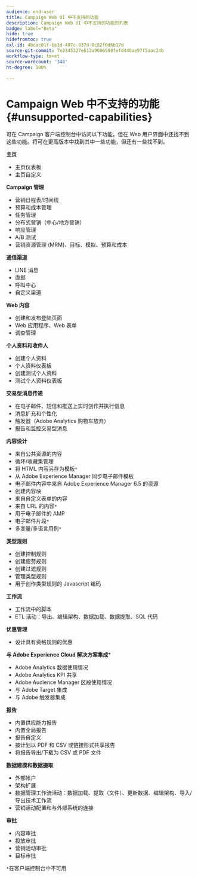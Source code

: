 ```yaml
---
audience: end-user
title: Campaign Web UI 中不支持的功能
description: Campaign Web UI 中不支持的功能的列表
badge: label="Beta"
hide: true
hidefromtoc: true
exl-id: 4bcac01f-be1d-497c-937d-0c82f0d6b17d
source-git-commit: 7e2345327e613a9606598fefd440ae97f5aac24b
workflow-type: tm+mt
source-wordcount: '348'
ht-degree: 100%

---
```


# Campaign Web 中不支持的功能 {#unsupported-capabilities}

可在 Campaign 客户端控制台中访问以下功能，但在 Web 用户界面中还找不到这些功能。将可在更高版本中找到其中一些功能，但还有一些找不到。

**主页**

* 主页仪表板
* 主页自定义

**Campaign 管理**

* 营销日程表/时间线
* 预算和成本管理
* 任务管理
* 分布式营销（中心/地方营销）
* 响应管理
* A/B 测试
* 营销资源管理 (MRM)、目标、模拟、预算和成本

**通信渠道**

* LINE 消息
* 直邮
* 呼叫中心
* 自定义渠道

**Web 内容**

* 创建和发布登陆页面
* Web 应用程序、Web 表单
* 调查管理

**个人资料和收件人**

* 创建个人资料
* 个人资料仪表板
* 创建测试个人资料
* 测试个人资料仪表板

**交易型消息传递**

* 在电子邮件、短信和推送上实时创作并执行信息
* 消息扩充和个性化
* 触发器（Adobe Analytics 购物车放弃）
* 报告和监控交易型消息

**内容设计**

* 来自公共资源的内容
* 循环/收藏集管理
* 将 HTML 内容另存为模板`*`
* 从 Adobe Experience Manager 同步电子邮件模板
* 电子邮件内容中来自 Adobe Experience Manager 6.5 的资源
* 创建内容块
* 来自自定义表单的内容
* 来自 URL 的内容`*`
* 用于电子邮件的 AMP
* 电子邮件片段`*`
* 多变量/多语言用例`*`

**类型规则**

* 创建控制规则
* 创建疲劳规则
* 创建过滤规则
* 管理类型规则
* 用于创作类型规则的 Javascript 编码

**工作流**

* 工作流中的脚本
* ETL 活动：导出、编辑架构、数据加载、数据提取、SQL 代码

**优惠管理**

* 设计具有资格规则的优惠

**与 Adobe Experience Cloud 解决方案集成***

* Adobe Analytics 数据使用情况
* Adobe Analytics KPI 共享
* Adobe Audience Manager 区段使用情况
* 与 Adobe Target 集成
* 与 Adobe 触发器集成

**报告**

* 内置供应能力报告
* 内置全局报告
* 报告自定义
* 按计划以 PDF 和 CSV 或链接形式共享报告
* 将报告导出/下载为 CSV 或 PDF 文件

**数据建模和数据摄取**

* 外部帐户
* 架构扩展
* 数据管理工作流活动：数据加载、提取（文件）、更新数据、编辑架构、导入/导出技术工作流
* 营销活动配置和与外部系统的连接

**审批**

* 内容审批
* 投放审批
* 营销活动审批
* 目标审批


`*`在客户端控制台中不可用
